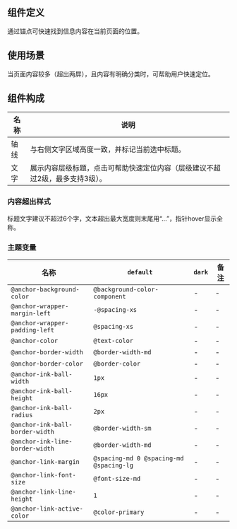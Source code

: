 ## 组件定义

通过锚点可快速找到信息内容在当前页面的位置。

## 使用场景

当页面内容较多（超出两屏），且内容有明确分类时，可帮助用户快速定位。

## 组件构成

| 名称 | 说明  |
| --- | ---  |
| 轴线 | 与右侧文字区域高度一致，并标记当前选中标题。 |
| 文字 | 展示内容层级标题，点击可帮助快速定位内容（层级建议不超过2级，最多支持3级）。 |

### 内容超出样式

标题文字建议不超过6个字，文本超出最大宽度则末尾用“…”，指针hover显示全称。

### 主题变量

| 名称 | `default` | `dark` | 备注 |
| --- | --- | --- | --- |
| `@anchor-background-color` | `@background-color-component` | - | - |
| `@anchor-wrapper-margin-left` | `-@spacing-xs` | - | - |
| `@anchor-wrapper-padding-left` | `@spacing-xs` | - | - |
| `@anchor-color` | `@text-color` | - | - |
| `@anchor-border-width` | `@border-width-md` | - | - |
| `@anchor-border-color` | `@border-color` | - | - |
| `@anchor-ink-ball-width` | `1px` | - | - |
| `@anchor-ink-ball-height` | `16px` | - | - |
| `@anchor-ink-ball-radius` | `2px` | - | - |
| `@anchor-ink-ball-border-width` | `@border-width-sm` | - | - |
| `@anchor-ink-line-border-width` | `@border-width-md` | - | - |
| `@anchor-link-margin` | `@spacing-md 0 @spacing-md @spacing-lg` | - | - |
| `@anchor-link-font-size` | `@font-size-md` | - | - |
| `@anchor-link-line-height` | `1` | - | - |
| `@anchor-link-active-color` | `@color-primary` | - | - |
